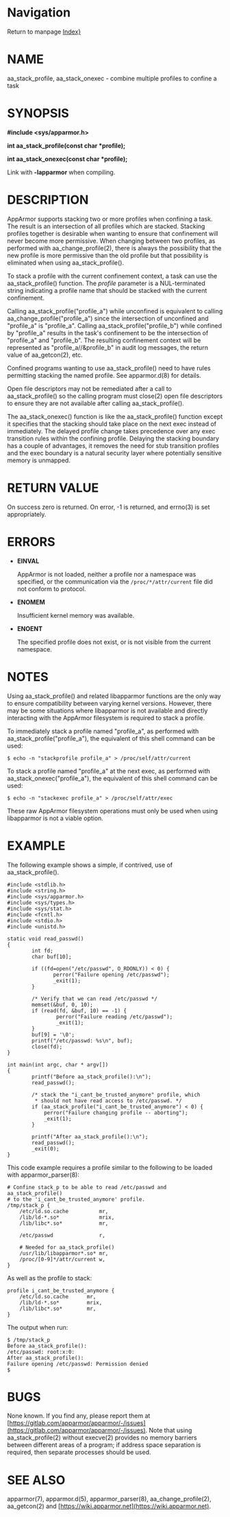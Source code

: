 # Navigation
Return to manpage [Index}](ManPages)


# NAME

aa\_stack\_profile, aa\_stack\_onexec - combine multiple profiles to confine a task

# SYNOPSIS

**#include &lt;sys/apparmor.h>**

**int aa\_stack\_profile(const char \*profile);**

**int aa\_stack\_onexec(const char \*profile);**

Link with **-lapparmor** when compiling.

# DESCRIPTION

AppArmor supports stacking two or more profiles when confining a task. The
result is an intersection of all profiles which are stacked. Stacking profiles
together is desirable when wanting to ensure that confinement will never become
more permissive. When changing between two profiles, as performed with
aa\_change\_profile(2), there is always the possibility that the new profile is
more permissive than the old profile but that possibility is eliminated when
using aa\_stack\_profile().

To stack a profile with the current confinement context, a task can use the
aa\_stack\_profile() function. The _profile_ parameter is a NUL-terminated
string indicating a profile name that should be stacked with the current
confinement.

Calling aa\_stack\_profile("profile\_a") while unconfined is equivalent to calling
aa\_change\_profile("profile\_a") since the intersection of unconfined and
"profile\_a" is "profile\_a". Calling aa\_stack\_profile("profile\_b") while
confined by "profile\_a" results in the task's confinement to be the
intersection of "profile\_a" and "profile\_b". The resulting confinement context
will be represented as "profile\_a//&profile\_b" in audit log messages, the
return value of aa\_getcon(2), etc.

Confined programs wanting to use aa\_stack\_profile() need to have rules
permitting stacking the named profile. See apparmor.d(8) for details.

Open file descriptors may not be remediated after a call to aa\_stack\_profile()
so the calling program must close(2) open file descriptors to ensure they
are not available after calling aa\_stack\_profile().

The aa\_stack\_onexec() function is like the aa\_stack\_profile() function
except it specifies that the stacking should take place on the next exec
instead of immediately. The delayed profile change takes precedence over any
exec transition rules within the confining profile. Delaying the stacking
boundary has a couple of advantages, it removes the need for stub transition
profiles and the exec boundary is a natural security layer where potentially
sensitive memory is unmapped.

# RETURN VALUE

On success zero is returned. On error, -1 is returned, and
errno(3) is set appropriately.

# ERRORS

- **EINVAL**

    AppArmor is not loaded, neither a profile nor a namespace was specified,
    or the communication via the `/proc/*/attr/current` file did not conform
    to protocol.

- **ENOMEM**

    Insufficient kernel memory was available.

- **ENOENT**

    The specified profile does not exist, or is not visible from the current
    namespace.

# NOTES

Using aa\_stack\_profile() and related libapparmor functions are the only way to
ensure compatibility between varying kernel versions. However, there may be
some situations where libapparmor is not available and directly interacting
with the AppArmor filesystem is required to stack a profile.

To immediately stack a profile named "profile\_a", as performed with
aa\_stack\_profile("profile\_a"), the equivalent of this shell command can be
used:

    $ echo -n "stackprofile profile_a" > /proc/self/attr/current

To stack a profile named "profile\_a" at the next exec, as performed with
aa\_stack\_onexec("profile\_a"), the equivalent of this shell command can be used:

    $ echo -n "stackexec profile_a" > /proc/self/attr/exec

These raw AppArmor filesystem operations must only be used when using
libapparmor is not a viable option.

# EXAMPLE

The following example shows a simple, if contrived, use of
aa\_stack\_profile().

    #include <stdlib.h>
    #include <string.h>
    #include <sys/apparmor.h>
    #include <sys/types.h>
    #include <sys/stat.h>
    #include <fcntl.h>
    #include <stdio.h>
    #include <unistd.h>

    static void read_passwd()
    {
            int fd;
            char buf[10];

            if ((fd=open("/etc/passwd", O_RDONLY)) < 0) {
                   perror("Failure opening /etc/passwd");
                   _exit(1);
            }

            /* Verify that we can read /etc/passwd */
            memset(&buf, 0, 10);
            if (read(fd, &buf, 10) == -1) {
                    perror("Failure reading /etc/passwd");
                    _exit(1);
            }
            buf[9] = '\0';
            printf("/etc/passwd: %s\n", buf);
            close(fd);
    }

    int main(int argc, char * argv[])
    {
            printf("Before aa_stack_profile():\n");
            read_passwd();

            /* stack the "i_cant_be_trusted_anymore" profile, which
             * should not have read access to /etc/passwd. */
            if (aa_stack_profile("i_cant_be_trusted_anymore") < 0) {
                perror("Failure changing profile -- aborting");
                _exit(1);
            }

            printf("After aa_stack_profile():\n");
            read_passwd();
            _exit(0);
    }

This code example requires a profile similar to the following to be loaded
with apparmor\_parser(8):

    # Confine stack_p to be able to read /etc/passwd and aa_stack_profile()
    # to the 'i_cant_be_trusted_anymore' profile.
    /tmp/stack_p {
        /etc/ld.so.cache          mr,
        /lib/ld-*.so*             mrix,
        /lib/libc*.so*            mr,

        /etc/passwd               r,

        # Needed for aa_stack_profile()
        /usr/lib/libapparmor*.so* mr,
        /proc/[0-9]*/attr/current w,
    }

As well as the profile to stack:

    profile i_cant_be_trusted_anymore {
        /etc/ld.so.cache      mr,
        /lib/ld-*.so*         mrix,
        /lib/libc*.so*        mr,
    }

The output when run:

    $ /tmp/stack_p
    Before aa_stack_profile():
    /etc/passwd: root:x:0:
    After aa_stack_profile():
    Failure opening /etc/passwd: Permission denied
    $

# BUGS

None known. If you find any, please report them at
[https://gitlab.com/apparmor/apparmor/-/issues](https://gitlab.com/apparmor/apparmor/-/issues). Note that using
aa\_stack\_profile(2) without execve(2) provides no memory barriers between
different areas of a program; if address space separation is required, then
separate processes should be used.

# SEE ALSO

apparmor(7), apparmor.d(5), apparmor\_parser(8), aa\_change\_profile(2),
aa\_getcon(2) and [https://wiki.apparmor.net](https://wiki.apparmor.net).
